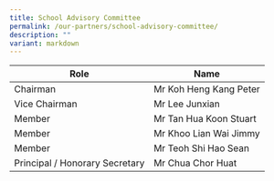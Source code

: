 ```yaml
---
title: School Advisory Committee
permalink: /our-partners/school-advisory-committee/
description: ""
variant: markdown
---
```

|  Role |  Name | 
| -------- | -------- | 
| Chairman     |Mr Koh Heng Kang Peter     | 
| Vice Chairman     |Mr Lee Junxian     | 
|Member  |Mr Tan Hua Koon Stuart     | 
| Member    |Mr Khoo Lian Wai Jimmy     | 
| Member   |Mr Teoh Shi Hao Sean     | 
| Principal / Honorary Secretary     | Mr Chua Chor Huat |